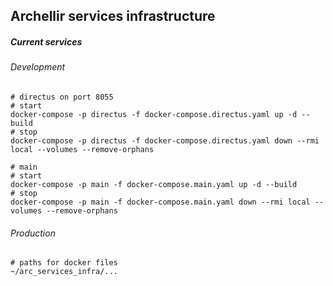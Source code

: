 ## Archellir services infrastructure

##### Current services

###### Development

```shell
# directus on port 8055
# start
docker-compose -p directus -f docker-compose.directus.yaml up -d --build
# stop
docker-compose -p directus -f docker-compose.directus.yaml down --rmi local --volumes --remove-orphans

# main
# start
docker-compose -p main -f docker-compose.main.yaml up -d --build
# stop
docker-compose -p main -f docker-compose.main.yaml down --rmi local --volumes --remove-orphans
```

###### Production

```shell
# paths for docker files
~/arc_services_infra/...
```
